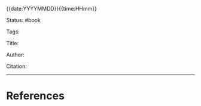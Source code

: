 {{date:YYYYMMDD}}{{time:HHmm}}

Status: #book

Tags:

Title:

Author:

Citation:



---
# References
